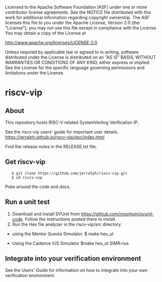
Licensed to the Apache Software Foundation (ASF) under one
or more contributor license agreements.  See the NOTICE file
distributed with this work for additional information
regarding copyright ownership.  The ASF licenses this file
to you under the Apache License, Version 2.0 (the
"License"); you may not use this file except in compliance
with the License.  You may obtain a copy of the License at

http://www.apache.org/licenses/LICENSE-2.0

Unless required by applicable law or agreed to in writing,
software distributed under the License is distributed on an
"AS IS" BASIS, WITHOUT WARRANTIES OR CONDITIONS OF ANY
KIND, either express or implied.  See the License for the
specific language governing permissions and limitations
under the License.


riscv-vip
======================

About
----------------------------
This repository hosts RISC-V related SystemVerilog Verification IP.

See the riscv-vip users' guide for important user details.  https://jerralph.github.io/riscv-vip/doc/index.html 

Find the release notes in the RELEASE.txt file.

Get riscv-vip
----------------------------
```
   $ git clone https://github.com/jerralph/riscv-vip.git
   $ cd riscv-vip
```

Poke around the code and docs.


Run a unit test
----------------------------

1. Download and install SVUnit from https://github.com/nosnhojn/svunit-code.  Follow the instructions posted there to install.
2. Run the Hex file analyzer in the riscv-vip/src directory.

 * using the Mentor Questa Simulator.
      $ make hex_ut

 * Using the Cadence IUS Simulator
			$make hex_ut SIMR=ius

Integrate into your verification environment
-----------------------------------
See the Users' Guide for information on how to integrate into your own verification environment. 


